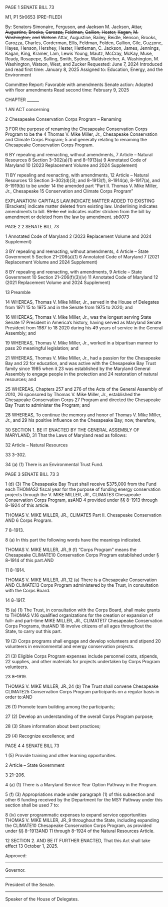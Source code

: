 PAGE 1
SENATE BILL 73

M1, P1 5lr0653
(PRE–FILED)

By: Senators Simonaire, Ferguson, ~~and~~ ~~Jackson~~ M. Jackson, ~~Attar,~~ ~~Augustine,~~
~~Brooks,~~ ~~Carozza,~~ ~~Feldman,~~ ~~Gallion,~~ ~~Hester,~~ ~~Kagan,~~ ~~M.~~ ~~Washington,~~ ~~and~~
~~Watson~~ Attar, Augustine, Bailey, Beidle, Benson, Brooks, Carozza, Charles,
Corderman, Ellis, Feldman, Folden, Gallion, Gile, Guzzone, Hayes, Henson,
Hershey, Hester, Hettleman, C. Jackson, James, Jennings, Kagan, King,
Kramer, Lam, Lewis Young, Mautz, McCray, McKay, Muse, Ready,
Rosapepe, Salling, Smith, Sydnor, Waldstreicher, A. Washington,
M. Washington, Watson, West, and Zucker
Requested: June 7, 2024
Introduced and read first time: January 8, 2025
Assigned to: Education, Energy, and the Environment

Committee Report: Favorable with amendments
Senate action: Adopted with floor amendments
Read second time: February 9, 2025

CHAPTER ______

1 AN ACT concerning

2 Chesapeake Conservation Corps Program – Renaming

3 FOR the purpose of renaming the Chesapeake Conservation Corps Program to be the
4 Thomas V. Mike Miller, Jr., Chesapeake Conservation and Climate Corps Program;
5 and generally relating to renaming the Chesapeake Conservation Corps Program.

6 BY repealing and reenacting, without amendments,
7 Article – Natural Resources
8 Section 3–302(a)(1) and 8–1913(a)
9 Annotated Code of Maryland
10 (2023 Replacement Volume and 2024 Supplement)

11 BY repealing and reenacting, with amendments,
12 Article – Natural Resources
13 Section 3–302(d)(3); and 8–1913(f), 8–1914(a), 8–1917(a), and 8–1919(b) to be under
14 the amended part “Part II. Thomas V. Mike Miller, Jr., Chesapeake
15 Conservation and Climate Corps Program”

EXPLANATION: CAPITALS LAW.INDICATE MATTER ADDED TO EXISTING
[Brackets] indicate matter deleted from existing law.
Underlining indicates amendments to bill.
~~Strike~~ ~~out~~ indicates matter stricken from the bill by amendment or deleted from the law by
amendment. *sb0073*

PAGE 2
2 SENATE BILL 73

1 Annotated Code of Maryland
2 (2023 Replacement Volume and 2024 Supplement)

3 BY repealing and reenacting, without amendments,
4 Article – State Government
5 Section 21–206(a)(1)
6 Annotated Code of Maryland
7 (2021 Replacement Volume and 2024 Supplement)

8 BY repealing and reenacting, with amendments,
9 Article – State Government
10 Section 21–206(f)(3)(iv)
11 Annotated Code of Maryland
12 (2021 Replacement Volume and 2024 Supplement)

13 Preamble

14 WHEREAS, Thomas V. Mike Miller, Jr., served in the House of Delegates from 1971
15 to 1975 and in the Senate from 1975 to 2020; and

16 WHEREAS, Thomas V. Mike Miller, Jr., was the longest serving State Senate
17 President in America’s history, having served as Maryland Senate President from 1987 to
18 2020 during his 49 years of service in the General Assembly; and

19 WHEREAS, Thomas V. Mike Miller, Jr., worked in a bipartisan manner to pass
20 meaningful legislation; and

21 WHEREAS, Thomas V. Mike Miller, Jr., had a passion for the Chesapeake Bay and
22 for education, and was active with the Chesapeake Bay Trust family since 1985 when it
23 was established by the Maryland General Assembly to engage people in the protection and
24 restoration of natural resources; and

25 WHEREAS, Chapters 257 and 276 of the Acts of the General Assembly of 2010,
26 sponsored by Thomas V. Mike Miller, Jr., established the Chesapeake Conservation Corps
27 Program and directed the Chesapeake Bay Trust to administer the Program; and

28 WHEREAS, To continue the memory and honor of Thomas V. Mike Miller, Jr., and
29 his positive influence on the Chesapeake Bay; now, therefore,

30 SECTION 1. BE IT ENACTED BY THE GENERAL ASSEMBLY OF MARYLAND,
31 That the Laws of Maryland read as follows:

32 Article – Natural Resources

33 3–302.

34 (a) (1) There is an Environmental Trust Fund.

PAGE 3
SENATE BILL 73 3

1 (d) (3) The Chesapeake Bay Trust shall receive $375,000 from the Fund each
THOMAS2 fiscal year for the purpose of funding energy conservation projects through the
V. MIKE MILLER, JR., CLIMATE3 Chesapeake Conservation Corps Program, asAND
4 provided under §§ 8–1913 through 8–1924 of this article.

THOMAS V. MIKE MILLER, JR., CLIMATE5 Part II. Chesapeake Conservation AND
6 Corps Program.

7 8–1913.

8 (a) In this part the following words have the meanings indicated.

THOMAS V. MIKE MILLER, JR.,9 (f) “Corps Program” means the Chesapeake
CLIMATE10 Conservation Corps Program established under § 8–1914 of this part.AND

11 8–1914.

THOMAS V. MIKE MILLER, JR.,12 (a) There is a Chesapeake Conservation AND
CLIMATE13 Corps Program administered by the Trust, in consultation with the Corps Board.

14 8–1917.

15 (a) (1) The Trust, in consultation with the Corps Board, shall make grants to
THOMAS V.16 qualified organizations for the creation or expansion of full– and part–time
MIKE MILLER, JR., CLIMATE17 Chesapeake Conservation Corps Programs, thatAND
18 involve citizens of all ages throughout the State, to carry out this part.

19 (2) Corps programs shall engage and develop volunteers and stipend
20 volunteers in environmental and energy conservation projects.

21 (3) Eligible Corps Program expenses include personnel costs, stipends,
22 supplies, and other materials for projects undertaken by Corps Program volunteers.

23 8–1919.

THOMAS V. MIKE MILLER, JR.,24 (b) The Trust shall convene Chesapeake
CLIMATE25 Conservation Corps Program participants on a regular basis in order to:AND

26 (1) Promote team building among the participants;

27 (2) Develop an understanding of the overall Corps Program purpose;

28 (3) Share information about best practices;

29 (4) Recognize excellence; and

PAGE 4
4 SENATE BILL 73

1 (5) Provide training and other learning opportunities.

2 Article – State Government

3 21–206.

4 (a) (1) There is a Maryland Service Year Option Pathway in the Program.

5 (f) (3) Appropriations made under paragraph (1) of this subsection and other
6 funding received by the Department for the MSY Pathway under this section shall be used
7 to:

8 (iv) cover programmatic expenses to expand service opportunities
THOMAS V. MIKE MILLER, JR.,9 throughout the State, including expanding the
CLIMATE10 Chesapeake Conservation Corps Program, as provided under §§ 8–1913AND
11 through 8–1924 of the Natural Resources Article.

12 SECTION 2. AND BE IT FURTHER ENACTED, That this Act shall take effect
13 October 1, 2025.

Approved:

________________________________________________________________________________
Governor.

________________________________________________________________________________
President of the Senate.

________________________________________________________________________________
Speaker of the House of Delegates.